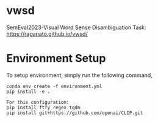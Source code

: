 # vwsd
SemEval2023-Visual Word Sense Disambiguation Task: https://raganato.github.io/vwsd/

# Environment Setup

To setup environment, simply run the following command,

```
conda env create -f environment.yml
pip install -e .

For this configuration:
pip install ftfy regex tqdm
pip install git+https://github.com/openai/CLIP.git
```
